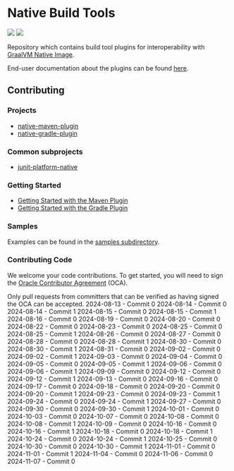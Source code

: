 # Native Build Tools
![](https://github.com/graalvm/native-build-tools/actions/workflows/test-native-gradle-plugin.yml/badge.svg)
![](https://github.com/graalvm/native-build-tools/actions/workflows/test-native-maven-plugin.yml/badge.svg)

Repository which contains build tool plugins for interoperability with [GraalVM Native Image](https://www.graalvm.org/reference-manual/native-image/).

End-user documentation about the plugins can be found [here](https://graalvm.github.io/native-build-tools/).

## Contributing
### Projects
 * [native-maven-plugin](native-maven-plugin/README.md)
 * [native-gradle-plugin](native-gradle-plugin/README.md)

### Common subprojects
 * [junit-platform-native](common/junit-platform-native/README.md)

### Getting Started

* [Getting Started with the Maven Plugin](https://graalvm.github.io/native-build-tools/latest/maven-plugin-quickstart.html)
* [Getting Started with the Gradle Plugin](https://graalvm.github.io/native-build-tools/latest/gradle-plugin-quickstart.html)

### Samples

Examples can be found in the [samples subdirectory](samples).

### Contributing Code
We welcome your code contributions. To get started, you will need to sign the [Oracle Contributor Agreement](https://oca.opensource.oracle.com) (OCA).

Only pull requests from committers that can be verified as having signed the OCA can be accepted.
2024-08-13 - Commit 0
2024-08-14 - Commit 0
2024-08-14 - Commit 1
2024-08-15 - Commit 0
2024-08-15 - Commit 1
2024-08-16 - Commit 0
2024-08-19 - Commit 0
2024-08-20 - Commit 0
2024-08-22 - Commit 0
2024-08-23 - Commit 0
2024-08-25 - Commit 0
2024-08-25 - Commit 1
2024-08-26 - Commit 0
2024-08-27 - Commit 0
2024-08-28 - Commit 0
2024-08-28 - Commit 1
2024-08-30 - Commit 0
2024-08-30 - Commit 1
2024-08-31 - Commit 0
2024-09-02 - Commit 0
2024-09-02 - Commit 1
2024-09-03 - Commit 0
2024-09-04 - Commit 0
2024-09-05 - Commit 0
2024-09-05 - Commit 1
2024-09-06 - Commit 0
2024-09-06 - Commit 1
2024-09-09 - Commit 0
2024-09-12 - Commit 0
2024-09-12 - Commit 1
2024-09-13 - Commit 0
2024-09-16 - Commit 0
2024-09-17 - Commit 0
2024-09-18 - Commit 0
2024-09-20 - Commit 0
2024-09-20 - Commit 1
2024-09-23 - Commit 0
2024-09-23 - Commit 1
2024-09-24 - Commit 0
2024-09-24 - Commit 1
2024-09-27 - Commit 0
2024-09-30 - Commit 0
2024-09-30 - Commit 1
2024-10-01 - Commit 0
2024-10-03 - Commit 0
2024-10-07 - Commit 0
2024-10-08 - Commit 0
2024-10-08 - Commit 1
2024-10-09 - Commit 0
2024-10-16 - Commit 0
2024-10-16 - Commit 1
2024-10-18 - Commit 0
2024-10-18 - Commit 1
2024-10-24 - Commit 0
2024-10-24 - Commit 1
2024-10-25 - Commit 0
2024-10-30 - Commit 0
2024-10-30 - Commit 1
2024-11-01 - Commit 0
2024-11-01 - Commit 1
2024-11-04 - Commit 0
2024-11-06 - Commit 0
2024-11-07 - Commit 0
